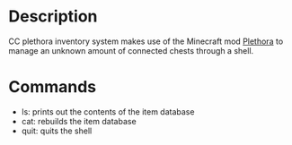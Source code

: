 # Description
CC plethora inventory system makes use of the Minecraft mod [Plethora](https://plethora.madefor.cc/) to manage an unknown amount of connected chests through a shell.
# Commands
- ls: prints out the contents of the item database
- cat: rebuilds the item database
- quit: quits the shell
